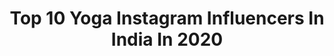 ---
title: Top 10 Yoga Instagram Influencers In India In 2020
description: >-
  Find top yoga Instagram influencers in India in 2020. Most popular hashtags: #stayhome #yogapractice #yoga #beach.
platform: Instagram
profiles:
  - username: "yogafter40"
    fullname: >-
      Paola Pietri
    location: "India"
    followers: 46283
    engagement: 650
    commentsToLikes: 0.054492
    id: ck8wgib4ihf8p0j78ayi94ilq
    verified: false
    hashtags: "#yogavibe, #splitvariation, #handstandlovers, #stretching"
  - username: "ania17art"
    fullname: >-
      ania17art_yoga
    location: "India"
    followers: 8298
    engagement: 1157
    commentsToLikes: 0.086226
    id: ckaoyhmybhke40i78yljrwual
    verified: false
    hashtags: "#ania17ar, #falda, #aguacate, #yogapractice"
  - username: "lukegraeber"
    fullname: >-
      LukeGraeber Yoga & Photography
    location: "India"
    followers: 21708
    engagement: 485
    commentsToLikes: 0.078512
    id: ck0u9m50pa2p20i19pi4th3f1
    verified: false
    hashtags: "#lukegraeber20k, #puppypose, #yogavideo, #namaste"
  - username: "dee_sik"
    fullname: >-
      Ildikó Sik
    location: "India"
    followers: 4285
    engagement: 1529
    commentsToLikes: 0.193660
    id: ck8t0oyzzsrc20j78d6a7lnor
    verified: false
    hashtags: "#toronto, #home, #desertlife, #tuesdaythoughts"
  - username: "anjalikapoor159"
    fullname: >-
      Anjali kapoor
    location: "India"
    followers: 280948
    engagement: 225
    commentsToLikes: 0.064030
    id: ck136e3l261ep0i19e326fbki
    verified: false
    hashtags: "#gymbro, #beachesmodel, #neonfit, #lockdownindia"
  - username: "aratislife"
    fullname: >-
      Arati
    location: "India"
    followers: 18663
    engagement: 1430
    commentsToLikes: 0.020974
    id: ck5hdoy2dol8c0i110ov8ygwc
    verified: false
    hashtags: "#island, #sealife, #stayhome, #ktm"
  - username: "rachelhunterx"
    fullname: >-
      Rachel Hunter
    location: "India"
    followers: 118234
    engagement: 204
    commentsToLikes: 0.084623
    id: ck5q6p0p2yb530i11kmp4oq7l
    verified: true
    hashtags: "#envyapples, #enjoyyournow, #ultimateappleexperience, #apples"
  - username: "yoganama"
    fullname: >-
      Namita Chandra Piparaiya
    location: "India"
    followers: 19581
    engagement: 546
    commentsToLikes: 0.048378
    id: ckaoqory8jo1l0i78kz6fu65k
    verified: false
    hashtags: "#ayurvedaindia, #yogaheals, #virabhadrasana3, #moderationiskey"
  - username: "nuri.lop"
    fullname: >-
      N U R I A   L Ó P E Z ® Actriz
    location: "India"
    followers: 5850
    engagement: 1042
    commentsToLikes: 0.118274
    id: ck14kex9kp6x30i19dmce25qo
    verified: false
    hashtags: "#felicidad, #agradecida, #arteenlapared, #reydelpop"
  - username: "lizalvarezgt"
    fullname: >-
      Liza Alvarez 🇬🇹
    location: "India"
    followers: 13369
    engagement: 733
    commentsToLikes: 0.063680
    id: ck15rvdbd9whm0i19ujehy1a3
    verified: false
    hashtags: "#loveyourself, #smilealways, #miradaperfecta, #palmeras"
---